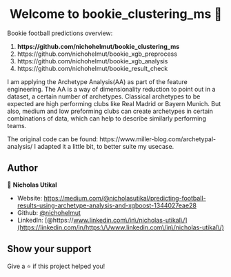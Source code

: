 <h1 align="center">Welcome to bookie_clustering_ms 👋</h1>
<p>
</p>

Bookie football predictions overview:
<ol type="1">
  <li><b>https://github.com/nichohelmut/bookie_clustering_ms</b></li>
  <li>https://github.com/nichohelmut/bookie_xgb_preprocess</li>
  <li>https://github.com/nichohelmut/bookie_xgb_analysis</li>
  <li>https://github.com/nichohelmut/bookie_result_check</li>
</ol>

I am applying the Archetype Analysis(AA) as part of the feature engineering.
The AA is a way of dimensionality reduction to point out in a dataset, a certain number of archetypes. 
Classical archetypes to be expected are high performing clubs like Real Madrid or Bayern Munich. 
But also, medium and low preforming clubs can create archetypes in certain combinations of data, which can help to describe similarly performing teams.
<p>
</p>
The original code can be found: https://www.miller-blog.com/archetypal-analysis/
I adapted it a little bit, to better suite my usecase.

## Author

👤 **Nicholas Utikal**

* Website: https://medium.com/@nicholasutikal/predicting-football-results-using-archetype-analysis-and-xgboost-1344027eae28
* Github: [@nichohelmut](https://github.com/nichohelmut)
* LinkedIn: [@https:\/\/www.linkedin.com\/in\/nicholas-utikal\/](https://linkedin.com/in/https:\/\/www.linkedin.com\/in\/nicholas-utikal\/)

## Show your support

Give a ⭐️ if this project helped you!
